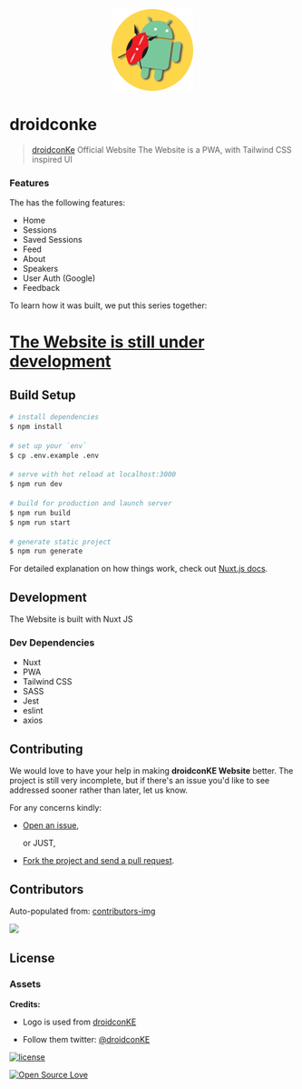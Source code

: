 <p align="center">
  <a href="https://github.com/droidconKE/droidconKE2020App">
    <img src="https://raw.githubusercontent.com/droidconKE/iconPack/master/androidIcon/android-icon-144x144.png" alt="droidconKE2020">
  </a>
  </p>

# droidconke

> [droidconKe](https://droidcon.co.ke) Official Website
> The Website is a PWA, with Tailwind CSS inspired UI


### Features

The has the following features:
- Home
- Sessions
- Saved Sessions
- Feed
- About
- Speakers
- User Auth (Google)
- Feedback

To learn how it was built, we put this series together:

# [The Website is still under development](/)

## Build Setup

```bash
# install dependencies
$ npm install

# set up your `env`
$ cp .env.example .env

# serve with hot reload at localhost:3000
$ npm run dev

# build for production and launch server
$ npm run build
$ npm run start

# generate static project
$ npm run generate
```

For detailed explanation on how things work, check out [Nuxt.js docs](https://nuxtjs.org).


## Development

The Website is built with Nuxt JS

### Dev Dependencies 

* Nuxt
* PWA
* Tailwind CSS
* SASS
* Jest
* eslint
* axios


## Contributing

We would love to have your help in making  **droidconKE Website** better.
The project is still very incomplete, but if there's an issue you'd like to see addressed sooner rather than later, let us know.

For any concerns kindly:
- [Open an issue](https://github.com/droidconKE/droidconKe2020_web/issues),

    or JUST,

- [Fork the project and send a pull request](https://github.com/droidconKE/droidconKe2020_web/pulls).

## Contributors

Auto-populated from:
[contributors-img](https://contributors-img.firebaseapp.com/image?repo=droidconke/droidconKe2020_web)

<a href="https://github.com/droidconke/droidconKE2020App/graphs/contributors">
  <img src="https://contributors-img.firebaseapp.com/image?repo=droidconke/droidconKe2020_web" />
</a>

## License

### Assets

**Credits:**
- Logo is used from [droidconKE](https://droidcon.co.ke/)

- Follow them twitter: [@droidconKE](https://twitter.com/droidconke?lang=en)



[![license](https://img.shields.io/github/license/mashape/apistatus.svg?style=for-the-badge)](#)

[![Open Source Love](https://badges.frapsoft.com/os/v2/open-source-200x33.png?v=103)](#)

